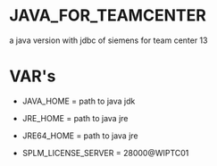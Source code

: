# JAVA_FOR_TEAMCENTER
a java version with jdbc of siemens for team center 13

# VAR's

 - JAVA_HOME = path to java jdk

- JRE_HOME = path to java jre

- JRE64_HOME = path to java jre

- SPLM_LICENSE_SERVER = 28000@WIPTC01
